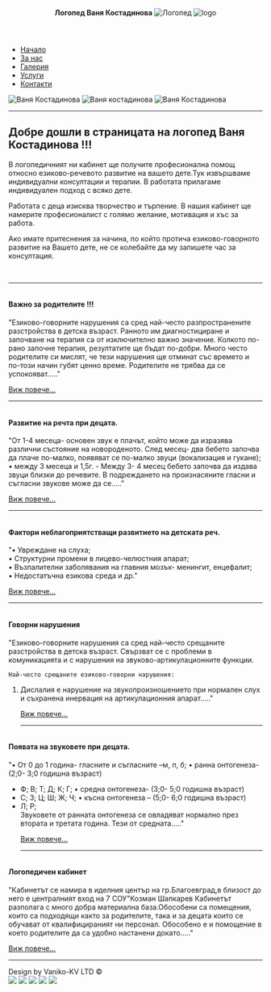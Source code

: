 <!DOCTYPE>
<html>
	<head>
		<title>
			Логопед Ваня Костадинова
		</title>
		<meta charset="utf-8">
		<link rel="stylesheet" type="text/css" href="Style.css">		  
	</head>
	<body>
		<div>
		    <header>
				<strong>Логопед Ваня Костадинова</strong>				
				<img src="Images/Header.png" alt="Логопед" title="Логопед Ваня Костадинова">	
				<img src="Images/logo.png" alt="logo" title="Лого" id="logo">
		    </header>
			<nav>
					<ul>
						<li>
							<a href="#">Начало</a>
						</li>
						<li>
							<a href="AboutAs.html">За нас</a>
						</li>
						<li>
							<a href="Galery.html">Галерия</a>
						</li>
						<li>
							<a href="Services.html">Услуги</a>
						</li>
                        <li>
							<a href="Contacts.html">Контакти</a>
						</li>
     				</ul>
		</div>
		<div>
			<aside>
				<img src="Images/logo.jpg" alt="Ваня Костадинова" title="Ваня Костадинова">
				<img src="images/kids.jpg" alt="Ваня костадинова" title="Ваня Костадинова">
				<img src="Images/kids1.jpg" alt="Ваня Костадинова" title="Ваня Костадинова">
			</aside>
		</div>
		<div>
			<article>
				<hr/>
				<h1>Добре дошли в страницата на логопед Ваня Костадинова !!!</h1>
				<p>В логопедичният ни кабинет ще получите професионална помощ относно езиково-речевото развитие на вашето дете.Тук извършваме индивидуални консултации и терапии. В работата прилагаме индивидуален подход с всяко дете.</p>
	            <p>Работата с деца изисква творчество и търпение. В нашия кабинет ще намерите професионалист с голямо желание, мотивация и хъс за работа.</p>
                <p>Ако имате притеснения за начина, по който протича езиково-говорното развитие на Вашето дете, не се колебайте да му запишете час за консултация.
				</p>
				<br/>
				<hr/>
			</article>
		</div>
		<div>
			<section>
				<div>
					<img src="images/Parents.jpg" alt="">
					<h4>Важно за родителите !!!</h4>
					<p>"Езиково-говорните нарушения са сред най-често разпространените разстройства в детска възраст. Ранното им диагностициране и започване на терапия са от изключително важно значение. Колкото по- рано започне терапия, резултатите ще бъдат по-добри.
	Много често родителите си мислят, че тези нарушения ще отминат със времето и по-този начин губят ценно време. Родителите не трябва да се успокояват....."</p>
					<a href="Articles/Warning.html">Виж повече...</a>
					<hr> 
				</div>
				<div>
					<img src="images/Speech.jpg" alt="">
					<h4>Развитие на речта при децата.</h4>
					<p>"Oт 1-4 месеца- основен звук е плачът, който може да изразява различни състояние на новороденото. След месец- два бебето започва да плаче по-малко, появяват се по-малко звуци (вокализация и гукане);
•	между 3 месеца и 1,5г. - Между 3- 4 месец бебето започва да издава звуци близки до речевите. В подреждането на произнасяните гласни и съгласни звукове може да се....."</p>
					<a href="Articles/Speech.html">Виж повече...</a>
					<hr>
				</div>
				<div>
					<img src="images/factors.jpg" alt="">
					<h4>Фактори неблагоприятстващи развитието на детската реч.</h4>
					<p>     "•	Увреждане на слуха;
						<br/>•	Структурни промени в лицево-челюстния апарат;
						<br/>•	Възпалителни заболявания на главния мозък- менингит, енцефалит;
						<br/>•	Недостатъчна езикова среда и др."  
                    </p>
					<a href="Articles/Factors.html">Виж повече...</a>
					<hr>
				</div>
				<div>
					<img src="images/Violations.jpg" alt="">
					<h4>Говорни нарушения</h4>
					<p>"Езиково-говорните нарушения са сред най-често срещаните разстройства в детска възраст.  Свързват се с проблеми в комуникацията и с нарушения на звуково-артикулационните функции. 

	Най-често срещаните езиково-говорни нарушения:

1)  Дислалия е нарушение на звукопроизношението при нормален слух и съхранена инервация на артикулационния апарат....."</p>
					<a href="Articles/Violations.html">Виж повече...</a>
					<hr>
				</div>
				<div>
					<img src="images/Sounds.jpg" alt="">
					<h4>Появата на звуковете при децата.</h4>
					<p>"•	От 0 до 1 година- гласните и съгласните –м, п, б;
•	ранна онтогенеза- (2;0- 3;0 годишна възраст)
-	Ф; В; Т; Д; К; Г;
•	средна онтогенеза- (3;0- 5;0 годишна възраст)
-    С; З; Ц; Ш; Ж; Ч;
•	късна онтогенеза – (5;0- 6;0 годишна възраст)
-	Л; Р;
                       <br/>Звуковете от ранната онтогенеза се овладяват нормално през втората и третата година. Тези от средната....."
                    </p>
					<a href="Articles/Sounds.html">Виж повече...</a>
					<hr>
				</div>
				<div>
					<img src="images/Cabinet.jpg" alt="">
					<h4>Логопедичен кабинет</h4>
					<p>"Кабинетът се намира в иделния център на гр.Благоевград,в близост до него е централният вход на 7 СОУ"Козман Шапкарев
Кабинетът разполага с много добра материална база.Обособени са помещения, които са подходящи както за родителите, така и за децата които се обучават от квалифицираният ни персонал.
Обособено е и помощение в което родителите да са удобно настанени докато....."
                    </p>
					<a href="Articles/Cabinet.html">Виж повече...</a>
					<hr>
				</div>
			</section>
		</div>
		<div>
			<footer>
				<div class="foot">
				<span>Design by Vaniko-KV LTD &copy;</span>
				</div>
				<div class="foot">
				<a href="https://www.facebook.com/%D0%9B%D0%BE%D0%B3%D0%BE%D0%BF%D0%B5%D0%B4-%D0%92%D0%B0%D0%BD%D1%8F-%D0%9A%D0%BE%D1%81%D1%82%D0%B0%D0%B4%D0%B8%D0%BD%D0%BE%D0%B2%D0%B0-176785292654713/"><img src="Images/facebook.png"></a>
				<a href="https://twitter.com"><img src="Images/twiter.png"></a>
				<a href="https://accounts.google.com"><img src="Images/google.png"></a>
				<a href="Index.html"><img src="Images/in.png"></a>
				<a href="https://www.google.bg/maps/place/%D1%83%D0%BB.+%E2%80%9E%D0%98%D0%BB%D0%B8%D0%BD%D0%B4%D0%B5%D0%BD%E2%80%9C+10,+2700+%D0%91%D0%BB%D0%B0%D0%B3%D0%BE%D0%B5%D0%B2%D0%B3%D1%80%D0%B0%D0%B4/@42.0141007,23.0909933,18.25z/data=!4m2!3m1!1s0x14aaf5fed659bee5:0xff0e51fc4719f6e"><img src="Images/maos.png"></a>
				</div>
	        </footer>
		</div>		
	</body>	
</html>
